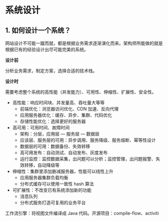 

# 系统设计

## 1. 如何设计一个系统？

网站设计不可能一蹴而就，都是根据业务需求逐渐演化而来。架构师所能做的就是根据已有的经验设计出尽可能完美的系统。

**设计前**

分析业务需求，制定方案，选择合适的技术栈。

**设计时**

需要考虑整个系统的高性能（并发能力）、可用性、伸缩性、扩展性、安全性。

- 高性能：响应时间块、并发量高、吞吐量大等等
  - 前端优化：浏览器访问优化、CDN 加速、反向代理
  - 应用服务器优化：缓存、异步、集群、代码优化
  - 存储性能优化：选择更好的服务器
- 高可用：可用时间、故障时间
  - 架构：分层，应用层 — 服务层 — 数据层
  - 应该层、服务层的可用：异步调用、服务降级、服务熔断、幂等性设计
  - 数据层的可用：数据备份、失效转移
  - 高可用发布：自动测试、自动发布、灰度发布
  - 运行监控：监控数据采集，出问题可以分析；监控管理，出问题报警、失效转移，自动降级等
- 伸缩性：集群里添加删减服务器，性能可以线性上升
  - 应用服务器集群负载均衡
  - 分布式缓存可以使用一致性 hash 算法
- 可扩展性：不改变已有系统添加新的功能
  - 消息队列
  - 分布式服务打造可复用的业务平台





工作流引擎：将视图文件编译成 Java 代码。开源项目：compile-flow、activiti